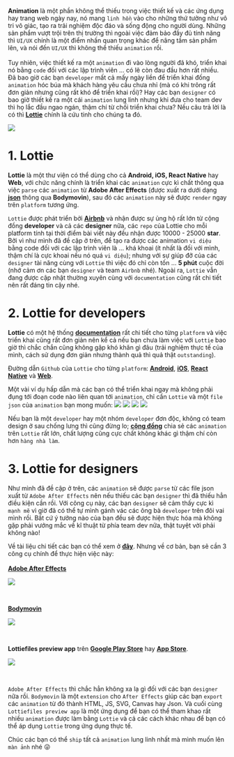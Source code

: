 **Animation** là một phần không thể thiếu trong việc thiết kế và các ứng dụng hay trang web ngày nay, nó mang `linh hồn` vào cho những thứ tưởng như vô tri vô giác, tạo ra trải nghiệm độc đáo và sống động cho người dùng. Những sản phẩm vượt trội trên thị trường thì ngoài việc đảm bảo đầy đủ tính năng thì `UI/UX` chính là một điểm nhấn quan trọng khác để nâng tầm sản phẩm lên, và nói đến `UI/UX` thì không thể thiếu `animation` rồi.
<br><br>
Tuy nhiên, việc thiết kế ra một `animation` đi vào lòng người đã khó, triển khai nó bằng `code` đối với các lập trình viên ... có lẽ còn đau đầu hơn rất nhiều. Đã bao giờ các bạn `developer` mất cả mấy ngày liền để triển khai đống `animation` hóc búa mà khách hàng yêu cầu chưa nhỉ (mà có khi trông rất đơn giản nhưng cũng rất khó để triển khai rồi)? Hay các bạn `designer` có bao giờ thiết kế ra một cái `animation` lung linh nhưng khi đưa cho team dev thì họ lắc đầu ngao ngán, thậm chí từ chối triển khai chưa? Nếu câu trả lời là có thì **[Lottie](https://airbnb.design/lottie/)** chính là cứu tinh cho chúng ta đó.

![](https://images.viblo.asia/b883ad35-3207-49b3-adca-f82a04408326.gif)

# 1. Lottie
**Lottie** là một thư viện có thể dùng cho cả **Android, iOS, React Native** hay **Web**, với chức năng chính là triển khai các `animation` cực kì chất thông qua việc `parse` các `animation` từ **Adobe After Effects** (được xuất ra dưới dạng **[json](https://www.json.org/)** thông qua **Bodymovin**), sau đó các `animation` này sẽ được `render` ngay trên `platform` tương ứng. 

`Lottie` được phát triển bởi **[Airbnb](https://en.wikipedia.org/wiki/Airbnb)** và nhận được sự ủng hộ rất lớn từ cộng đồng **developer** và cả các **designer** nữa, các `repo` của Lottie cho mỗi platform tính tại thời điểm bài viết này đều nhận được 10000 - 25000 **star**. Bởi vì như mình đã đề cập ở trên, để tạo ra được các animation `vi diệu` bằng code đối với các lập trình viên là ... khá khoai (ít nhất là đối với mình, thậm chí là cực khoai nếu nó quá `vi diệu`); nhưng với sự giúp đỡ của các `designer` tài năng cùng với `Lottie` thì việc đó chỉ còn tốn ... **5 phút** cuộc đời (nhớ cảm ơn các bạn `designer` và team `Airbnb` nhé). Ngoài ra, `Lottie` vẫn đang được cập nhật thường xuyên cùng với `documentation` cũng rất chi tiết nên rất đáng tin cậy nhé.

# 2. Lottie for developers
**Lottie** có một hệ thống **[documentation](http://airbnb.io/lottie/)** rất chi tiết cho từng `platform` và việc triển khai cũng rất đơn giản nên kể cả nếu bạn chưa làm việc với `Lottie` bao giờ thì chắc chắn cũng không gặp khó khăn gì đâu (trải nghiệm thực tế của mình, cách sử dụng đơn giản nhưng thành quả thì quả thật `outstanding`). 

Đường dẫn `Github` của `Lottie` cho từng `platform`: [**Android**](https://github.com/airbnb/lottie-android), [**iOS**](https://github.com/airbnb/lottie-ios), [**React Native**](https://github.com/react-native-community/lottie-react-native) và [**Web**](https://github.com/airbnb/lottie-web).

Một vài ví dụ hấp dẫn mà các bạn có thể triển khai ngay mà không phải đụng tới đoạn code nào liên quan tới `animation`, chỉ cần `Lottie` và một `file json` của `animation` bạn mong muốn:
![](https://images.viblo.asia/8cf03b52-bd89-4dbd-9d32-99ea57c49bdf.gif)
![](https://images.viblo.asia/e402d849-a222-4f49-a491-8edc92fbda98.gif)
![](https://images.viblo.asia/e5fb1b96-b71a-4eda-a172-7f70492910a8.gif)
![](https://images.viblo.asia/573b3d29-8d62-4786-b714-193450854fb4.gif)

Nếu bạn là một `developer` hay một nhóm `developer` đơn độc, không có team design ở sau chống lưng thì cũng đừng lo; [**cộng đồng**](https://www.lottiefiles.com/) chia sẻ các `animation` trên `Lottie` rất lớn, chất lượng cũng cực chất không khác gì thậm chí còn hơn `hàng nhà làm`.

# 3. Lottie for designers
Như mình đã đề cập ở trên, các `animation` sẽ được `parse` từ các file json xuất từ `Adobe After Effects` nên nếu thiếu các bạn `designer` thì đã thiếu hẳn điều kiện cần rồi. Với công cụ này, các bạn `designer` sẽ cảm thấy cực kì `mạnh mẽ` vì giờ đã có thể tự mình gánh vác các ông bà `developer` trên đôi vai mình rồi. Bất cứ ý tưởng nào của bạn đều sẽ được hiện thực hóa mà không gặp phải vướng mắc về kĩ thuật từ phía team dev nữa, thật tuyệt vời phải không nào!

Về tài liệu chi tiết các bạn có thể xem ở **[đây](http://airbnb.io/lottie/after-effects/getting-started.html)**. Nhưng về cơ bản, bạn sẽ cần 3 công cụ chính để thực hiện việc này: 
<br><br>
**[Adobe After Effects](http://www.adobe.com/products/aftereffects.html)**
<p><img src="https://images.viblo.asia/88ccf4e2-b70b-4c31-a167-0af411c9c12b.png"></p>
<br>

**[Bodymovin](http://airbnb.io/lottie/after-effects/bodymovin-installation.html)**
<p><img src="https://images.viblo.asia/20d7793f-4e58-4af5-86de-dc0685487d1d.png"></p>
<br>

**Lottiefiles preview app** trên **[Google Play Store](https://play.google.com/store/apps/details?id=com.airbnb.lottie)** hay **[App Store](https://www.lottiefiles.com/ios)**.
<p><img src="https://images.viblo.asia/63591bb5-c6a6-44c6-af85-9324b548bff3.png"></p>
<br>

`Adobe After Effects` thì chắc hẳn không xa lạ gì đối với các bạn `designer` nữa rồi. `Bodymovin` là một `extension` cho `After Effects` giúp các bạn `export` các `animation` từ đó thành HTML, JS, SVG, Canvas hay Json. Và cuối cùng `Lottiefiles preview app` là một ứng dụng để bạn có thể tham khao rất nhiều `animation` được làm bằng `Lottie` và cả các cách khác nhau để bạn có thể áp dụng `Lottie` trong ứng dụng thực tế.

Chúc các bạn có thể `ship` tất cả `animation` lung linh nhất mà mình muốn lên `màn ảnh` nhé :stuck_out_tongue_winking_eye: